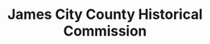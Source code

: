 ---
layout: repo
title: "James City County Historical Commission"
id: 16771
permalink: repos/16771/
---